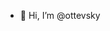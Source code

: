 - 👋 Hi, I’m @ottevsky
<!---
ottevsky/ottevsky is a ✨ special ✨ repository because its `README.md` (this file) appears on your GitHub profile.
You can click the Preview link to take a look at your changes.
--->
